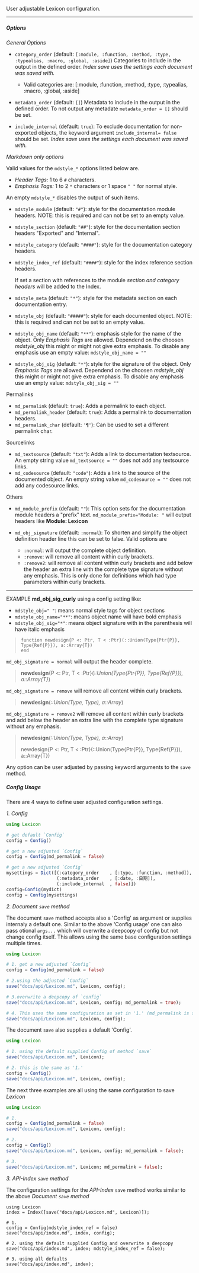 User adjustable Lexicon configuration.

---

##### Options

*General Options*

* `category_order`      (default: `[:module, :function, :method, :type, :typealias, :macro, :global, :aside]`)
  Categories  to include in the output in the defined order.
  *Index save uses the settings each document was saved with.*

  * Valid categories are: [:module, :function, :method, :type, :typealias, :macro, :global, :aside]

* `metadata_order`      (default: `[]`) Metadata to include in the output in the defined order.
  To not output any metadate `metadata_order = []` should be set.
* `include_internal`    (default: `true`): To exclude documentation for non-exported objects,
  the keyword argument `include_internal= false` should be set.
  *Index save uses the settings each document was saved with.*

*Markdown only options*

Valid values for the `mdstyle_*` options listed below are.
* *Header Tags:* 1 to 6 `#` characters.
* *Emphasis Tags:* 1 to 2 `*` characters or 1 space `" "` for normal style.

An empty `mdstyle_*` disables the output of such items.

* `mdstyle_module`      (default: `"#"`):  style for the documentation module headers.
  NOTE: this is required and can not be set to an empty value.
* `mdstyle_section`     (default: `"##"`):  style for the documentation section headers
  "Exported" and "Internal".
* `mdstyle_category`    (default: `"####"`):  style for the documentation category headers.
* `mdstyle_index_ref`   (default: `"####"`):  style for the index reference section headers.

  If set a section with references to the module *section and category headers* will be added to the
  Index.

* `mdstyle_meta`        (default: `"*"`):  style for the metadata section on each documentation entry.
* `mdstyle_obj`         (default: `"#####"`):  style for each documented object.
  NOTE: this is required and can not be set to an empty value.
* `mdstyle_obj_name`    (default: `"**"`):  emphasis style for the name of the object.
  Only *Emphasis Tags* are allowed. Dependend on the choosen *mdstyle_obj* this might or might
  not give extra emphasis. To disable any emphasis use an empty value: `mdstyle_obj_name = ""`
* `mdstyle_obj_sig`     (default: `"*"`):  style for the signature of the object.
  Only *Emphasis Tags* are allowed. Dependend on the choosen *mdstyle_obj* this might or might
  not give extra emphasis. To disable any emphasis use an empty value: `mdstyle_obj_sig = ""`

Permalinks

* `md_permalink`        (default: `true`):  Adds a permalink to each object.
* `md_permalink_header` (default: `true`):  Adds a permalink to documentation headers.
* `md_permalink_char`   (default: `'¶'`):  Can be used to set a different permalink char.

Sourcelinks

* `md_textsource`       (default: `"txt"`):  Adds a link to documentation textsource.
  An empty string value `md_textsource = ""` does not add any textsource links.
* `md_codesource`       (default: `"code"`):  Adds a link to the source of the documented object.
  An empty string value `md_codesource = ""` does not add any codesource links.

Others

* `md_module_prefix`    (default: `""`): This option sets for the documentation module headers
  a "prefix" text. `md_module_prefix="Module: "` will output headers like **Module: Lexicon**
* `md_obj_signature`    (default: `:normal`): To shorten and simplify the object definition header
  line this can be set to false. Valid options are

  * `:normal`:  will output the complete object definition.
  * `:remove`:  will remove all content within curly brackets.
  * `:remove2`:  will remove all content within curly brackets and add below the
  header an extra line with the complete type signature without any emphasis. This is only done for
  definitions which had type parameters within curly brackets.

---

EXAMPLE **md_obj_sig_curly** using a config setting like:

* `mdstyle_obj=" "`: means normal style tags for object sections
* `mdstyle_obj_name="**"`: means object name will have bold emphasis
* `mdstyle_obj_sig="*"`: means object signature with in the parenthesis will have italic emphasis

> ```
> function newdesign{P <: Ptr, T < :Ptr}(::Union(Type{Ptr{P}}, Type{Ref{P}}), a::Array{T})
> end
> ```

`md_obj_signature = normal` will output the header complete.

> **newdesign**{P <: Ptr, T < :Ptr}(*::Union(Type{Ptr{P}}, Type{Ref{P}}), a::Array{T}*)

`md_obj_signature = remove` will remove all content within curly brackets.

> **newdesign**(*::Union(Type, Type), a::Array*)

`md_obj_signature = remove2` will remove all content within curly brackets and add below the
header an extra line with the complete type signature without any emphasis.

> **newdesign**(*::Union(Type, Type), a::Array*)
>
> newdesign{P <: Ptr, T < :Ptr}(::Union(Type{Ptr{P}}, Type{Ref{P}}), a::Array{T})


Any option can be user adjusted by passing keyword arguments to the `save` method.


##### Config Usage

There are 4 ways to define user adjusted configuration settings.

*1. Config*

```julia
using Lexicon

# get default `Config`
config = Config()

# get a new adjusted `Config`
config = Config(md_permalink = false)

# get a new adjusted `Config`
mysettings = Dict([(:category_order    , [:type, :function, :method]),
                   (:metadata_order    , [:date, :日期]),
                   (:include_internal  , false)])
config=Config(mydict)
config = Config(mysettings)

```

*2. Document `save` method*

The document `save` method accepts also a 'Config' as argument or supplies internaly a default one.
Similar to the above 'Config usage' one can also pass otional `args...` which will overwrite a
deepcopy of config but not change config itself.
This allows using the same base configuration settings multiple times.

```julia
using Lexicon

# 1. get a new adjusted `Config`
config = Config(md_permalink = false)

# 2.using the adjusted `Config`
save("docs/api/Lexicon.md", Lexicon, config);

# 3.overwrite a deepcopy of `config`
save("docs/api/Lexicon.md", Lexicon, config; md_permalink = true);

# 4. This uses the same configuration as set in '1.' (md_permalink is still `false`)
save("docs/api/Lexicon.md", Lexicon, config);

```

The document `save` also supplies a default 'Config'.

```julia
using Lexicon

# 1. using the default supplied Config of method `save`
save("docs/api/Lexicon.md", Lexicon);

# 2. this is the same as '1.'
config = Config()
save("docs/api/Lexicon.md", Lexicon, config);

```

The next three examples are all using the same configuration to save *Lexicon*

```julia
using Lexicon

# 1.
config = Config(md_permalink = false)
save("docs/api/Lexicon.md", Lexicon, config);

# 2.
config = Config()
save("docs/api/Lexicon.md", Lexicon, config; md_permalink = false);

# 3.
save("docs/api/Lexicon.md", Lexicon; md_permalink = false);

```


*3. API-Index `save` method*

The configuration settings for the *API-Index* `save` method works similar to the above
*Document `save` method*

```
using Lexicon
index = Index([save("docs/api/Lexicon.md", Lexicon)]);

# 1.
config = Config(mdstyle_index_ref = false)
save("docs/api/index.md", index, config);

# 2. using the default supplied Config and overwrite a deepcopy
save("docs/api/index.md", index; mdstyle_index_ref = false);

# 3. using all defaults
save("docs/api/index.md", index);

```
